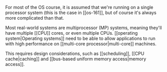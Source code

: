 For most of the OS course, it is assumed that we're running on a single processor system (this is the case in [[os-161]], but of course it's always more complicated than that.

Most real-world systems are multiprocessor (MP) systems, meaning they'll have multiple [[CPU]] cores, or even multiple CPUs. [[operating system|Operating systems]] need to be able to allow applications to run with high performance on [[multi-core processor|multi-core]] machines.

This requires design considerations, such as [[scheduling]], [[CPU cache|caching]] and [[bus-based uniform memory access|memory access]].
